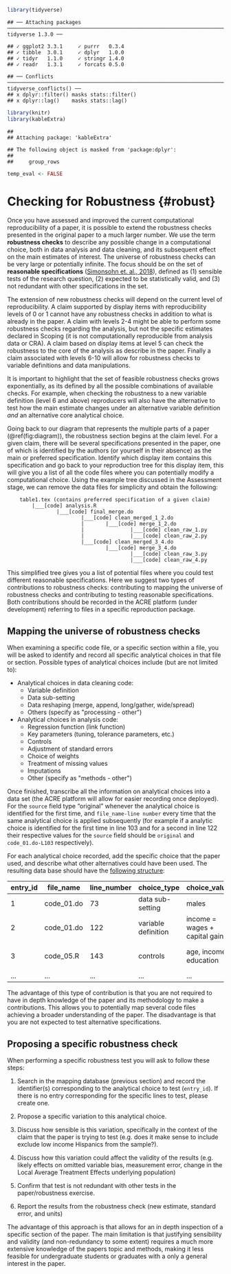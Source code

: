 
```r
library(tidyverse)
```

```
## ── Attaching packages ───────────────────────────────────────────────────────────────────────────────────────────────────────────────────────────── tidyverse 1.3.0 ──
```

```
## ✓ ggplot2 3.3.1     ✓ purrr   0.3.4
## ✓ tibble  3.0.1     ✓ dplyr   1.0.0
## ✓ tidyr   1.1.0     ✓ stringr 1.4.0
## ✓ readr   1.3.1     ✓ forcats 0.5.0
```

```
## ── Conflicts ──────────────────────────────────────────────────────────────────────────────────────────────────────────────────────────────── tidyverse_conflicts() ──
## x dplyr::filter() masks stats::filter()
## x dplyr::lag()    masks stats::lag()
```

```r
library(knitr)
library(kableExtra)
```

```
## 
## Attaching package: 'kableExtra'
```

```
## The following object is masked from 'package:dplyr':
## 
##     group_rows
```

```r
temp_eval <- FALSE
```
# Checking for Robustness {#robust}

Once you have assessed and improved the current computational reproducibility of a paper, it is possible to extend the robustness checks presented in the original paper to a much larger number. We use the term **robustness checks** to describe any possible change in a computational choice, both in data analysis and data cleaning, and its subsequent effect on the main estimates of interest. The universe of robustness checks can be very large or potentially infinite. The focus should be on the set of **reasonable specifications** ([Simonsohn et. al., 2018](https://urisohn.com/sohn_files/wp/wordpress/wp-content/uploads/Paper-Specification-curve-2018-11-02.pdf)), defined as (1) sensible tests of the research question, (2) expected to be statistically valid, and (3) not redundant with other specifications in the set.

The extension of new robustness checks will depend on the current level of reproducibility. A claim supported by display items with reproducibility levels of 0 or 1 cannot have any robustness checks in addition to what is already in the paper. A claim with levels 2-4 might be able to perform some robustness checks regarding the analysis, but not the specific estimates declared in Scoping (it is not computationally reproducible from analysis data or CRA). A claim based on display items at level 5 can check the robustness to the core of the analysis as describe in the paper. Finally a claim associated with levels 6-10 will allow for robustness checks to variable definitions and data manipulations. 

It is important to highlight that the set of feasible robustness checks grows exponentially, as its defined by all the possible combinations of available checks. For example, when checking the robustness to a new variable definition (level 6 and above) reproducers will also have the alternative to test how the main estimate changes under an alternative variable definition *and* an alternative core analytical choice. 

Going back to our diagram that represents the multiple parts of a paper (\@ref(fig:diagram)), the robustness section begins at the claim level. For a given claim, there will be several specifications presented in the paper, one of which is identified by the authors (or yourself in their absence) as the main or preferred specification. Identify which display item contains this specification and go back to your reproduction tree for this display item, this will give you a list of all the code files where you can potentially modify a computational choice. Using the example tree discussed in the Assessment stage, we can remove the data files for simplicity and obtain the following: 
<!-- Emma: add reference to label in assessment stage-->

        table1.tex (contains preferred specification of a given claim)
            |___[code] analysis.R
                    |___[code] final_merge.do
                            |___[code] clean_merged_1_2.do
                            |       |___[code] merge_1_2.do
                            |               |___[code] clean_raw_1.py
                            |               |___[code] clean_raw_2.py
                            |___[code] clean_merged_3_4.do
                                    |___[code] merge_3_4.do
                                            |___[code] clean_raw_3.py
                                            |___[code] clean_raw_4.py
                                            
This simplified tree gives you a list of potential files where you could test different reasonable specifications. Here we suggest two types of contributions to robustness checks: contributing to mapping the universe of robustness checks and contributing to testing reasonable specifications. Both contributions should be recorded in the ACRE platform (under development) referring to files in a specific reproduction package. 

## Mapping the universe of robustness checks

When examining a specific code file, or a specific section within a file, you will be asked to identify and record all specific analytical choices in that file or section. Possible types of analytical choices include (but are not limited to):  

- Analytical choices in data cleaning code:
  - Variable definition  
  - Data sub-setting  
  - Data reshaping (merge, append, long/gather, wide/spread)  
  - Others (specify as "processing - other")
- Analytical choices in analysis code:   
   - Regression function (link function)  
   - Key parameters (tuning, tolerance parameters, etc.)  
   - Controls  
   - Adjustment of standard errors  
   - Choice of weights  
   - Treatment of missing values  
   - Imputations
   - Other (specify as "methods - other")    

Once finished, transcribe all the information on analytical choices into a data set (the ACRE platform will allow for easier recording once deployed). For the `source` field type “original” whenever the analytical choice is identified for the first time, and  `file_name-line number` every time that the same analytical choice is applied subsequently (for example if a analytic choice is identified for the first time in line 103 and for a second in line 122 their respective values for the `source` field should be `original` and `code_01.do-L103` respectively).

For each analytical choice recorded, add the specific choice that the paper used, and describe what other alternatives could have been used. The resulting data base should have the [following structure](https://docs.google.com/spreadsheets/d/1nZuJSHswbZgaaIfBcyIUGPwG-WIP8zE1Oambud-WoDc/edit?usp=sharing):



|entry_id| file_name  | line_number | choice_type         | choice_value                   | choice_range                  | Source              |
|--------|------------|-------------|---------------------|--------------------------------|-------------------------------|---------------------|
|   1    | code_01.do | 73          | data sub-setting    | males                          | males, female,                | original            |
|   2    | code_01.do | 122         | variable definition | income = wages + capital gains | wages, capital gains, gifts   | "code_01.do-L103"   |
|   3    | code_05.R  | 143         | controls            | age, income, education         | age, income, education, region| original            |
| ...    | ...        | ...         | ...                 | ...                            | ...                           | ...                 |

The advantage of this type of contribution is that you are not required to have in depth knowledge of the paper and its methodology to make a contributions. This allows you to potentially map several code files achieving a broader understanding of the paper. The disadvantage is that you are not expected to test alternative specifications. 

## Proposing a specific robustness check

When performing a specific robustness test you will ask to follow these steps: 

1. Search in the mapping database (previous section) and record the identifier(s) corresponding to the analytical choice to test (`entry_id`). If there is no entry corresponding for the specific lines to test, please create one. 

2. Propose a specific variation to this analytical choice. 

3. Discuss how sensible is this variation, specifically in the context of the claim that the paper is trying to test (e.g. does it make sense to include exclude low income Hispanics from the sample?). 

4. Discuss how this variation could affect the validity of the results (e.g. likely effects on omitted variable bias, measurement error, change in the Local Average Treatment Effects underlying population) 

5. Confirm that test is not redundant with other tests in the paper/robustness exercise. 

6. Report the results from the robustness check (new estimate, standard error, and units)


The advantage of this approach is that allows for an in depth inspection of a specific section of the paper. The main limitation is that justifying sensibility and validity (and non-redundancy to some extent) requires a much more extensive knowledge of the papers topic and methods, making it less feasible for undergraduate students or graduates with a only a general interest in the paper. 


<!--
## Test the robustness of results  

Test the robustness of results to alternative (sensible) specifications

  - Specification curves: DESCRIBE. 
  - Jackknife the preferred estimate: DESCRIBE.  
  - Use ML to select among excoriates: DESCRIBE.    
-->
 


